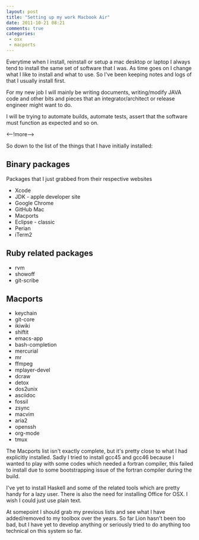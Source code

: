 ```yaml
---
layout: post
title: "Setting up my work Macbook Air"
date: 2011-10-21 08:21
comments: true
categories:
 - osx
 - macports
---
```


Everytime when I install, reinstall or setup a mac desktop or laptop I
always tend to install the same set of software that I was. As time
goes on I change what I like to install and what to use. So I've been
keeping notes and logs of that I usually install first.

For my new job I will mainly be writing documents, writing/modify JAVA
code and other bits and pieces that an integrator/architect or release
engineer might want to do.

I will be trying to automate builds, automate tests, assert that the
software must function as expected and so on.

<--!more-->

So down to the list of the things that I have initially installed:

## Binary packages 

Packages that I just grabbed from their respective websites

* Xcode
* JDK - apple developer site
* Google Chrome
* GitHub Mac
* Macports
* Eclipse - classic
* Perian
* iTerm2

## Ruby related packages

* rvm
* showoff
* git-scribe

## Macports

* keychain
* git-core
* ikiwiki
* shiftit
* emacs-app
* bash-completion
* mercurial
* mr
* ffmpeg
* mplayer-devel
* dcraw
* detox
* dos2unix
* asciidoc
* fossil
* zsync
* macvim
* aria2
* openssh
* org-mode
* tmux

The Macports list isn't exactly complete, but it's pretty close to
what I had explicitly installed. Sadly I tried to install gcc45 and
gcc46 because I wanted to play with some codes which needed a fortran
compiler, this failed to install due to some bootstrapping issue of
the fortran compiler during the build.

I've yet to install Haskell and some of the related tools which are
pretty handy for a lazy user. There is also the need for installing
Office for OSX. I wish I could just use plain text.

At somepoint I should grab my previous lists and see what I have
added/removed to my toolbox over the years. So far Lion hasn't been
too bad, but I have yet to develop anything or seriously tried to do
anything too technical on this system so far.
